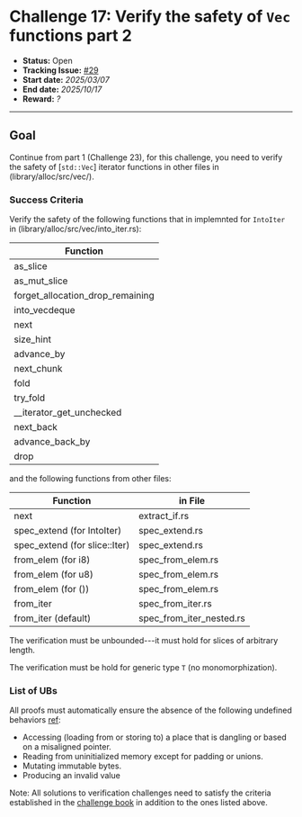 # Challenge 17: Verify the safety of `Vec` functions part 2

- **Status:** Open
- **Tracking Issue:** [#29](https://github.com/model-checking/verify-rust-std/issues/29)
- **Start date:** *2025/03/07*
- **End date:** *2025/10/17*
- **Reward:** *?*

-------------------


## Goal

Continue from part 1 (Challenge 23), for this challenge, you need to verify the safety of [`std::Vec`] iterator functions in other files in (library/alloc/src/vec/).


### Success Criteria

Verify the safety of the following functions that in implemnted for `IntoIter` in (library/alloc/src/vec/into_iter.rs):

| Function |
|---------|
|as_slice|
|as_mut_slice|
|forget_allocation_drop_remaining|
|into_vecdeque|
|next|
|size_hint|
|advance_by|
|next_chunk|
|fold|
|try_fold|
|__iterator_get_unchecked|
|next_back|
|advance_back_by|
|drop|

and the following functions from other files: 

| Function | in File|
|---------|---------|
|next| extract_if.rs|
|spec_extend (for IntoIter) | spec_extend.rs |
|spec_extend (for slice::Iter) | spec_extend.rs |
|from_elem (for i8)| spec_from_elem.rs |
|from_elem (for u8)| spec_from_elem.rs |
|from_elem (for ())| spec_from_elem.rs |
|from_iter| spec_from_iter.rs|
|from_iter (default)| spec_from_iter_nested.rs|


The verification must be unbounded---it must hold for slices of arbitrary length.

The verification must be hold for generic type `T` (no monomorphization).

### List of UBs

All proofs must automatically ensure the absence of the following undefined behaviors [ref](https://github.com/rust-lang/reference/blob/142b2ed77d33f37a9973772bd95e6144ed9dce43/src/behavior-considered-undefined.md):

* Accessing (loading from or storing to) a place that is dangling or based on a misaligned pointer.
* Reading from uninitialized memory except for padding or unions.
* Mutating immutable bytes.
* Producing an invalid value


Note: All solutions to verification challenges need to satisfy the criteria established in the [challenge book](../general-rules.md)
in addition to the ones listed above.
